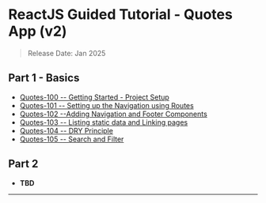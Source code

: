 # ReactJS Guided Tutorial - Quotes App (v2)

> Release Date: Jan 2025

## Part 1 - Basics

- [Quotes-100 -- Getting Started - Project Setup](/tutorial-reactjs/quotes-100)
- [Quotes-101 -- Setting up the Navigation using Routes](/quotes-101)
- [Quotes-102 --Adding Navigation and Footer Components](/quotes-102)
- [Quotes-103 -- Listing static data and Linking  pages](/quotes-103)
- [Quotes-104 --  DRY Principle](/quotes-104)
- [Quotes-105 --  Search and Filter](/quotes-105)

## Part 2

- **TBD**

---
